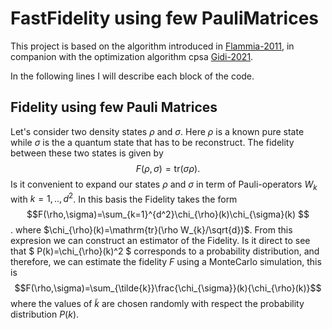 # FastFidelity using few PauliMatrices 

This project is based on the algorithm introduced in [Flammia-2011](http://dx.doi.org/10.1103/PhysRevLett.106.230501), in companion with the optimization algorithm cpsa [Gidi-2021]().

In the following lines I will describe each block of the code.
## Fidelity using few Pauli Matrices
Let's consider two density states $\rho$ and $\sigma$. Here $\rho$ is a known pure state while $\sigma$ is the a quantum state that has to be reconstruct. The fidelity between these two states is given by
$$F(\rho,\sigma)=\mathrm{tr}(\sigma\rho). $$
Is it convenient to expand our states $\rho$ and $\sigma$ in term of Pauli-operators $W_{k}$ with $k=1,..,d^2$. In this basis the Fidelity takes the form
$$F(\rho,\sigma)=\sum_{k=1}^{d^2}\chi_{\rho}(k)\chi_{\sigma}(k) $$.
where $\chi_{\rho}(k)=\mathrm{tr}(\rho W_{k}/\sqrt{d})$. From this expresion we can construct an estimator of the Fidelity. Is it direct to see that $ P(k)=\chi_{\rho}(k)^2 $ corresponds to a probability distribution, and therefore, we can estimate the fidelity $F$ using a MonteCarlo simulation, this is
$$F(\rho,\sigma)=\sum_{\tilde{k}}\frac{\chi_{\sigma}}(k){\chi_{\rho}(k)}$$ 
where the values of $\tilde{k}$ are chosen randomly with respect the probability distribution $P(k)$.
